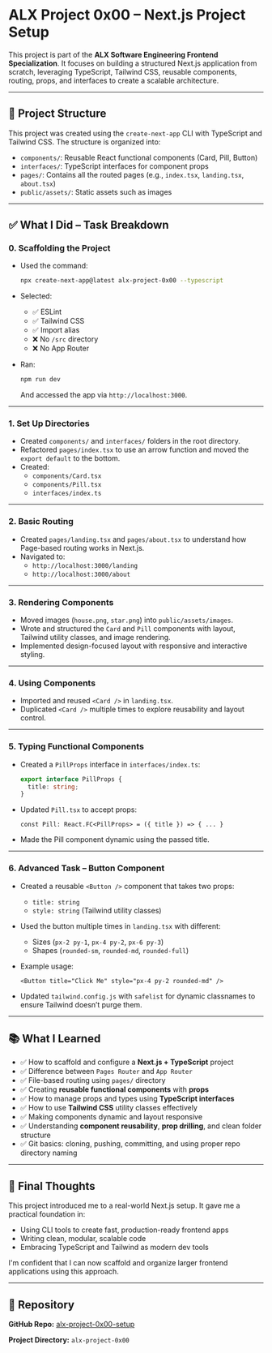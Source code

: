 
# ALX Project 0x00 – Next.js Project Setup

This project is part of the **ALX Software Engineering Frontend Specialization**. It focuses on building a structured Next.js application from scratch, leveraging TypeScript, Tailwind CSS, reusable components, routing, props, and interfaces to create a scalable architecture.

---

## 📁 Project Structure

This project was created using the `create-next-app` CLI with TypeScript and Tailwind CSS. The structure is organized into:

- `components/`: Reusable React functional components (Card, Pill, Button)
- `interfaces/`: TypeScript interfaces for component props
- `pages/`: Contains all the routed pages (e.g., `index.tsx`, `landing.tsx`, `about.tsx`)
- `public/assets/`: Static assets such as images

---

## ✅ What I Did – Task Breakdown

### 0. **Scaffolding the Project**
- Used the command:
  ```bash
  npx create-next-app@latest alx-project-0x00 --typescript
  ```
- Selected:
  - ✅ ESLint
  - ✅ Tailwind CSS
  - ✅ Import alias
  - ❌ No `/src` directory
  - ❌ No App Router

- Ran:
  ```bash
  npm run dev
  ```
  And accessed the app via `http://localhost:3000`.

---

### 1. **Set Up Directories**
- Created `components/` and `interfaces/` folders in the root directory.
- Refactored `pages/index.tsx` to use an arrow function and moved the `export default` to the bottom.
- Created:
  - `components/Card.tsx`
  - `components/Pill.tsx`
  - `interfaces/index.ts`

---

### 2. **Basic Routing**
- Created `pages/landing.tsx` and `pages/about.tsx` to understand how Page-based routing works in Next.js.
- Navigated to:
  - `http://localhost:3000/landing`
  - `http://localhost:3000/about`

---

### 3. **Rendering Components**
- Moved images (`house.png`, `star.png`) into `public/assets/images`.
- Wrote and structured the `Card` and `Pill` components with layout, Tailwind utility classes, and image rendering.
- Implemented design-focused layout with responsive and interactive styling.

---

### 4. **Using Components**
- Imported and reused `<Card />` in `landing.tsx`.
- Duplicated `<Card />` multiple times to explore reusability and layout control.

---

### 5. **Typing Functional Components**
- Created a `PillProps` interface in `interfaces/index.ts`:
  ```ts
  export interface PillProps {
    title: string;
  }
  ```
- Updated `Pill.tsx` to accept props:
  ```tsx
  const Pill: React.FC<PillProps> = ({ title }) => { ... }
  ```
- Made the Pill component dynamic using the passed title.

---

### 6. **Advanced Task – Button Component**
- Created a reusable `<Button />` component that takes two props:
  - `title: string`
  - `style: string` (Tailwind utility classes)
- Used the button multiple times in `landing.tsx` with different:
  - Sizes (`px-2 py-1`, `px-4 py-2`, `px-6 py-3`)
  - Shapes (`rounded-sm`, `rounded-md`, `rounded-full`)
- Example usage:
  ```tsx
  <Button title="Click Me" style="px-4 py-2 rounded-md" />
  ```

- Updated `tailwind.config.js` with `safelist` for dynamic classnames to ensure Tailwind doesn’t purge them.

---

## 📚 What I Learned

- ✅ How to scaffold and configure a **Next.js + TypeScript** project
- ✅ Difference between `Pages Router` and `App Router`
- ✅ File-based routing using `pages/` directory
- ✅ Creating **reusable functional components** with **props**
- ✅ How to manage props and types using **TypeScript interfaces**
- ✅ How to use **Tailwind CSS** utility classes effectively
- ✅ Making components dynamic and layout responsive
- ✅ Understanding **component reusability**, **prop drilling**, and clean folder structure
- ✅ Git basics: cloning, pushing, committing, and using proper repo directory naming

---

## 🧠 Final Thoughts

This project introduced me to a real-world Next.js setup. It gave me a practical foundation in:
- Using CLI tools to create fast, production-ready frontend apps
- Writing clean, modular, scalable code
- Embracing TypeScript and Tailwind as modern dev tools

I'm confident that I can now scaffold and organize larger frontend applications using this approach.

---

## 🔗 Repository

**GitHub Repo:** [alx-project-0x00-setup](https://github.com/Lil-whills/alx-project-0x00-setup)

**Project Directory:** `alx-project-0x00`
